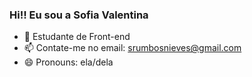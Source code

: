 ### Hi!! Eu sou a Sofia Valentina


- 🌱 Estudante de Front-end
- 📫 Contate-me no email: srumbosnieves@gmail.com
- 😄 Pronouns: ela/dela

